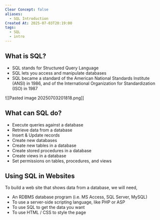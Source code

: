 ```yaml
---
Clear Concept: false
aliases:
  - SQL Introduction
Created At: 2025-07-03T20:19:00
tags:
  - SQL
  - intro
---
```

## What is SQL?
- SQL stands for Structured Query Language
- SQL lets you access and manipulate databases
- SQL became a standard of the American National Standards Institute (ANSI) in 1986, and of the International Organization for Standardization (ISO) in 1987

![[Pasted image 20250703201818.png]]

## What can SQL do?
- Execute queries against a database
- Retrieve data from a database
- Insert & Update records
- Create new databases
- Create new tables in a database
- Create stored procedures in a database
- Create views in a database
- Set permissions on tables, procedures, and views

## Using SQL in Websites
To build a web site that shows data from a database, we will need,

- An RDBMS database program (i.e. MS Access, SQL Server, MySQL)
- To use a server-side scripting language, like PHP or ASP
- To use SQL to get the data you want
- To use HTML / CSS to style the page